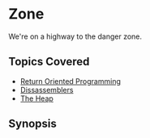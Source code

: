 # Zone
We're on a highway to the danger zone.
## Topics Covered

- [Return Oriented Programming](/binary-exploitation/return-oriented-programming/)
- [Dissassemblers](/reverse-engineering/what-are-disassemblers/)
- [The Heap](/binary-exploitation/what-is-the-heap/)
## Synopsis

